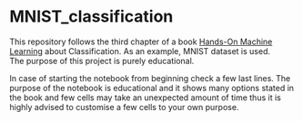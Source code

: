 # MNIST_classification
This repository follows the third chapter of a book [Hands-On Machine Learning](https://github.com/ageron/handson-ml2/blob/master/03_classification.ipynb) about Classification. As an example, MNIST dataset is used.  
The purpose of this project is purely educational.

In case of starting the notebook from beginning check a few last lines. The purpose of the notebook is educational and it shows many options stated in the book and few cells may take an unexpected amount of time thus it is highly advised to customise a few cells to your own purpose.
